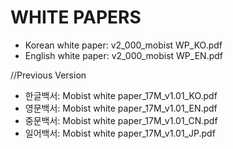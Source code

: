 # WHITE PAPERS

* Korean white paper: v2_000_mobist WP_KO.pdf
* English white paper: v2_000_mobist WP_EN.pdf

//Previous Version
* 한글백서: Mobist white paper_17M_v1.01_KO.pdf
* 영문백서: Mobist white paper_17M_v1.01_EN.pdf
* 중문백서: Mobist white paper_17M_v1.01_CN.pdf
* 일어백서: Mobist white paper_17M_v1.01_JP.pdf
